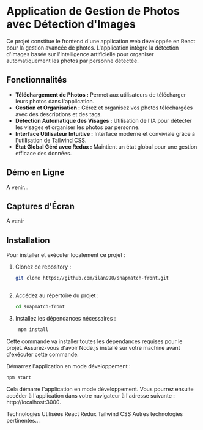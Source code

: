 # Application de Gestion de Photos avec Détection d'Images

Ce projet constitue le frontend d'une application web développée en React pour la gestion avancée de photos. L'application intègre la détection d'images basée sur l'intelligence artificielle pour organiser automatiquement les photos par personne détectée.

## Fonctionnalités

- **Téléchargement de Photos :** Permet aux utilisateurs de télécharger leurs photos dans l'application.
- **Gestion et Organisation :** Gérez et organisez vos photos téléchargées avec des descriptions et des tags.
- **Détection Automatique des Visages :** Utilisation de l'IA pour détecter les visages et organiser les photos par personne.
- **Interface Utilisateur Intuitive :** Interface moderne et conviviale grâce à l'utilisation de Tailwind CSS.
- **État Global Géré avec Redux :** Maintient un état global pour une gestion efficace des données.

## Démo en Ligne

A venir...

## Captures d'Écran

A venir

## Installation

Pour installer et exécuter localement ce projet :

1. Clonez ce repository :
   ```bash
   git clone https://github.com/ilan990/snapmatch-front.git
  
2. Accédez au répertoire du projet :
   ```bash
   cd snapmatch-front
   
3. Installez les dépendances nécessaires :
   ```bash
    npm install
   
Cette commande va installer toutes les dépendances requises pour le projet. Assurez-vous d'avoir Node.js installé sur votre machine avant d'exécuter cette commande.

Démarrez l'application en mode développement :


```bash
npm start
```
Cela démarre l'application en mode développement. Vous pourrez ensuite accéder à l'application dans votre navigateur à l'adresse suivante : http://localhost:3000.

Technologies Utilisées
React
Redux
Tailwind CSS
Autres technologies pertinentes...

